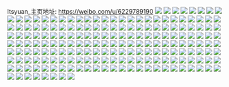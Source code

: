Itsyuan_主页地址: https://weibo.com/u/6229789190 
![](https://wx4.sinaimg.cn/mw2000/006NByKOgy1h94t1oa32vj32c0340npe.jpg) 
![](https://wx4.sinaimg.cn/mw2000/006NByKOgy1h94t1r5x1rj32c0340qv6.jpg) 
![](https://wx4.sinaimg.cn/mw2000/006NByKOgy1h8xuraakx6j30u014048e.jpg) 
![](https://wx4.sinaimg.cn/mw2000/006NByKOly1h8beciq7prj30u01sywk9.jpg) 
![](https://wx4.sinaimg.cn/mw2000/006NByKOly1h8becupwl7j30u01hcdo6.jpg) 
![](https://wx4.sinaimg.cn/mw2000/006NByKOgy1h66dsvcwgoj30wi1ycnh0.jpg) 
![](https://wx4.sinaimg.cn/mw2000/006NByKOgy1h5w64pvvmgj30u01syn3i.jpg) 
![](https://wx4.sinaimg.cn/mw2000/006NByKOgy1h5v74jyzemj31z40uoab5.jpg) 
![](https://wx4.sinaimg.cn/mw2000/006NByKOgy1h4xohk6gagj31sc2dskjl.jpg) 
![](https://wx4.sinaimg.cn/mw2000/006NByKOgy1h4xohl9iusj31sc2dskjl.jpg) 
![](https://wx4.sinaimg.cn/mw2000/006NByKOgy1h4xohincrsj32c07s04qv.jpg) 
![](https://wx4.sinaimg.cn/mw2000/006NByKOgy1h3kpssxyqcj30u01hc119.jpg) 
![](https://wx4.sinaimg.cn/mw2000/006NByKOgy1h1s3gmxqbyj30u0140grv.jpg) 
![](https://wx4.sinaimg.cn/mw2000/006NByKOgy1h1s3gpmpzij30u01400yr.jpg) 
![](https://wx4.sinaimg.cn/mw2000/006NByKOgy1h1s3f9kbtlj30u01syaf0.jpg) 
![](https://wx4.sinaimg.cn/mw2000/006NByKOly1h0xmgdeezsj30u0140afz.jpg) 
![](https://wx4.sinaimg.cn/mw2000/006NByKOly1h0xmilxpv9j30u0140wjs.jpg) 
![](https://wx4.sinaimg.cn/mw2000/006NByKOly1h0xmgf3c6ij30u0140jys.jpg) 
![](https://wx4.sinaimg.cn/mw2000/006NByKOly1h0xmgegr2lj30u0140494.jpg) 
![](https://wx4.sinaimg.cn/mw2000/006NByKOly1h0xmgconjoj30u014048a.jpg) 
![](https://wx4.sinaimg.cn/mw2000/006NByKOly1h0xldrcz6nj30u0140jwj.jpg) 
![](https://wx4.sinaimg.cn/mw2000/006NByKOly1h0xlds57qfj30u014044g.jpg) 
![](https://wx4.sinaimg.cn/mw2000/006NByKOly1h0xldsybmyj30u0140jys.jpg) 
![](https://wx4.sinaimg.cn/mw2000/006NByKOgy1gzlo8cvk8aj30wi0veqcs.jpg) 
![](https://wx4.sinaimg.cn/mw2000/006NByKOgy1gyxx4f8nzrj32c0340kjm.jpg) 
![](https://wx4.sinaimg.cn/mw2000/006NByKOgy1gyw11w0wsaj33402c0x6p.jpg) 
![](https://wx4.sinaimg.cn/mw2000/006NByKOgy1gyw19aqcigj33402c04qr.jpg) 
![](https://wx4.sinaimg.cn/mw2000/006NByKOgy1gytvz24k9cj316y0u0tdi.jpg) 
![](https://wx4.sinaimg.cn/mw2000/006NByKOgy1gytvz6btrwj31uc1ac7wh.jpg) 
![](https://wx4.sinaimg.cn/mw2000/006NByKOgy1gybgheyt0oj30x11wm7eb.jpg) 
![](https://wx4.sinaimg.cn/mw2000/006NByKOgy1gybghgl91vj32c04o01l0.jpg) 
![](https://wx4.sinaimg.cn/mw2000/006NByKOgy1gybghie2mlj31jk660e83.jpg) 
![](https://wx4.sinaimg.cn/mw2000/006NByKOgy1gybgim9ompj30u03lvdoh.jpg) 
![](https://wx4.sinaimg.cn/mw2000/006NByKOgy1gybgxy4ygej32c0340hdv.jpg) 
![](https://wx4.sinaimg.cn/mw2000/006NByKOgy1gyn0vyaenmj32c0340e85.jpg) 
![](https://wx4.sinaimg.cn/mw2000/006NByKOgy1gxyab7g6yhj31yc0wi7wh.jpg) 
![](https://wx4.sinaimg.cn/mw2000/006NByKOgy1gxxl008nxnj32c0340e82.jpg) 
![](https://wx4.sinaimg.cn/mw2000/006NByKOgy1gxxl00ykamj31c11s2asq.jpg) 
![](https://wx4.sinaimg.cn/mw2000/006NByKOgy1gxxl01g2lbj31az1qn4mv.jpg) 
![](https://wx4.sinaimg.cn/mw2000/006NByKOgy1gxw7pxqqilj30sj1epdr0.jpg) 
![](https://wx4.sinaimg.cn/mw2000/006NByKOgy1gxw7py26qxj317i0oh46v.jpg) 
![](https://wx4.sinaimg.cn/mw2000/006NByKOgy1gxw7pywbv7j30ns16b7cp.jpg) 
![](https://wx4.sinaimg.cn/mw2000/006NByKOly1gxqe0upe3wj31400u0gu4.jpg) 
![](https://wx4.sinaimg.cn/mw2000/006NByKOly1gxqe0u7gfej31hc0u0127.jpg) 
![](https://wx4.sinaimg.cn/mw2000/006NByKOly1gxpat1juljj31400u0wpo.jpg) 
![](https://wx4.sinaimg.cn/mw2000/006NByKOly1gxpat78ydqj31400u07bn.jpg) 
![](https://wx4.sinaimg.cn/mw2000/006NByKOly1gxpatawxajj30u0140jzm.jpg) 
![](https://wx4.sinaimg.cn/mw2000/006NByKOly1gxhrov8hdqj30ct0h3jsj.jpg) 
![](https://wx4.sinaimg.cn/mw2000/006NByKOly1gx5j4vr503j30u01407a4.jpg) 
![](https://wx4.sinaimg.cn/mw2000/006NByKOly1gx5j5c9iljj30u014044g.jpg) 
![](https://wx4.sinaimg.cn/mw2000/006NByKOly1gwvvl0llfcj30u010ugos.jpg) 
![](https://wx4.sinaimg.cn/mw2000/006NByKOly1gwvvik6hlnj30u00jo7dj.jpg) 
![](https://wx4.sinaimg.cn/mw2000/006NByKOly1gwfutqbigqj30u0140agh.jpg) 
![](https://wx4.sinaimg.cn/mw2000/006NByKOly1gw4vblvme4j30u0140gtm.jpg) 
![](https://wx4.sinaimg.cn/mw2000/006NByKOly1gw4vbkzh1vj30u0140115.jpg) 
![](https://wx4.sinaimg.cn/mw2000/006NByKOly1gw2di3eblfj32c0340hdt.jpg) 
![](https://wx4.sinaimg.cn/mw2000/006NByKOly1gw2diabgdoj32c0340kjl.jpg) 
![](https://wx4.sinaimg.cn/mw2000/006NByKOly1gw2dhvynjjj32c0340kjl.jpg) 
![](https://wx4.sinaimg.cn/mw2000/006NByKOly1gvxwidwqu0j31sc2dskhu.jpg) 
![](https://wx4.sinaimg.cn/mw2000/006NByKOly1gvxwic38v7j31sc2dsx6p.jpg) 
![](https://wx4.sinaimg.cn/mw2000/006NByKOly1gvwosgpevdj30n01dsncv.jpg) 
![](https://wx4.sinaimg.cn/mw2000/006NByKOly1gvwp05z7s6j30n01ds0yq.jpg) 
![](https://wx4.sinaimg.cn/mw2000/006NByKOly1gvwosjztvqj30n01dsnfm.jpg) 
![](https://wx4.sinaimg.cn/mw2000/006NByKOly1gvwosisttnj30n01ds7ny.jpg) 
![](https://wx4.sinaimg.cn/mw2000/006NByKOly1gvwosl8nr5j30n01dsqmk.jpg) 
![](https://wx4.sinaimg.cn/mw2000/006NByKOly1gvwp0t7ex1j30n01dstn9.jpg) 
![](https://wx4.sinaimg.cn/mw2000/006NByKOly1gun1zixrtmj60n01dstms02.jpg) 
![](https://wx4.sinaimg.cn/mw2000/006NByKOgy1gtz65o4k73j326o2wwnpd.jpg) 
![](https://wx4.sinaimg.cn/mw2000/006NByKOgy1gtz65qgzwoj32c0340hdu.jpg) 
![](https://wx4.sinaimg.cn/mw2000/006NByKOgy1gtzwhtvy4rj30tu13unbw.jpg) 
![](https://wx4.sinaimg.cn/mw2000/006NByKOgy1gty7l5nik2j32c0340e85.jpg) 
![](https://wx4.sinaimg.cn/mw2000/006NByKOgy1gtz6aw7148j30x11wm7eb.jpg) 
![](https://wx4.sinaimg.cn/mw2000/006NByKOgy1gty7lb3vigj32c0340qv6.jpg) 
![](https://wx4.sinaimg.cn/mw2000/006NByKOgy1gtz652kxuuj32c0340kjn.jpg) 
![](https://wx4.sinaimg.cn/mw2000/006NByKOgy1gtzvyvq0xlj30n01400wu.jpg) 
![](https://wx4.sinaimg.cn/mw2000/006NByKOgy1gtzwanvtahj32c0340b29.jpg) 
![](https://wx4.sinaimg.cn/mw2000/006NByKOgy1gtzuosopjnj32c0340b29.jpg) 
![](https://wx4.sinaimg.cn/mw2000/006NByKOly1gtoonnutfcj32c0340qv6.jpg) 
![](https://wx4.sinaimg.cn/mw2000/006NByKOly1gtoonliz0wj32c02c0hdt.jpg) 
![](https://wx4.sinaimg.cn/mw2000/006NByKOgy1gtj36nbkmyj30mz0zon3k.jpg) 
![](https://wx4.sinaimg.cn/mw2000/006NByKOgy1gtj37s6d4rj31hc0u0ada.jpg) 
![](https://wx4.sinaimg.cn/mw2000/006NByKOgy1gtgsds1ztyj32c0340u0x.jpg) 
![](https://wx4.sinaimg.cn/mw2000/006NByKOgy1gt2134fshqj32c0340x6p.jpg) 
![](https://wx4.sinaimg.cn/mw2000/006NByKOgy1gt213ehtl6j32c0340qv5.jpg) 
![](https://wx4.sinaimg.cn/mw2000/006NByKOgy1gsqcolwh1sj30pg01ijrl.jpg) 
![](https://wx4.sinaimg.cn/mw2000/006NByKOgy1gsp8zx8ow1j30jy0vidku.jpg) 
![](https://wx4.sinaimg.cn/mw2000/006NByKOgy1gsmt9sy78aj36bk47s1l1.jpg) 
![](https://wx4.sinaimg.cn/mw2000/006NByKOgy1gsmt9klmhfj30u00r7whl.jpg) 
![](https://wx4.sinaimg.cn/mw2000/006NByKOgy1gsmt74e2ttj347s5j7npj.jpg) 
![](https://wx4.sinaimg.cn/mw2000/006NByKOgy1gsmt9uvpimj31900u0thm.jpg) 
![](https://wx4.sinaimg.cn/mw2000/006NByKOgy1gsmxhxk9srj30n01dsauo.jpg) 
![](https://wx4.sinaimg.cn/mw2000/006NByKOgy1gsmxhw1uwkj30n01ds1kx.jpg) 
![](https://wx4.sinaimg.cn/mw2000/006NByKOgy1gsmxht37vtj30n01dswzl.jpg) 
![](https://wx4.sinaimg.cn/mw2000/006NByKOgy1gsmj8cvvrkj30n01ds7qa.jpg) 
![](https://wx4.sinaimg.cn/mw2000/006NByKOgy1gsmj8e0o17j30n01dse06.jpg) 
![](https://wx4.sinaimg.cn/mw2000/006NByKOgy1gsmj8bt8byj30n01dsauf.jpg) 
![](https://wx4.sinaimg.cn/mw2000/006NByKOgy1gsmj8f4p44j30n01dsqna.jpg) 
![](https://wx4.sinaimg.cn/mw2000/006NByKOgy1gsmj8gb9xij30n01dskc4.jpg) 
![](https://wx4.sinaimg.cn/mw2000/006NByKOgy1gsmj8hilt7j30n01dsts7.jpg) 
![](https://wx4.sinaimg.cn/mw2000/006NByKOgy1gskd92o5kdj31ds0n0qnd.jpg) 
![](https://wx4.sinaimg.cn/mw2000/006NByKOly8gsi145adqej30bi0owthz.jpg) 
![](https://wx4.sinaimg.cn/mw2000/006NByKOgy1gsfp9z4ixbj32c03407wh.jpg) 
![](https://wx4.sinaimg.cn/mw2000/006NByKOly1gsd8f5lf2wj30n01dsx6s.jpg) 
![](https://wx4.sinaimg.cn/mw2000/006NByKOly1gsd8f8vi4nj30n01dsu10.jpg) 
![](https://wx4.sinaimg.cn/mw2000/006NByKOly1gsd5aaab5rj32c0340u0x.jpg) 
![](https://wx4.sinaimg.cn/mw2000/006NByKOly1gsd5a88xnxj32c0340qv5.jpg) 
![](https://wx4.sinaimg.cn/mw2000/006NByKOly1gsd5a7728aj32c0340kjm.jpg) 
![](https://wx4.sinaimg.cn/mw2000/006NByKOgy1gs9pvbkf1zj32c03407wi.jpg) 
![](https://wx4.sinaimg.cn/mw2000/006NByKOgy1gs9q3249amj31900u00zi.jpg) 
![](https://wx4.sinaimg.cn/mw2000/006NByKOgy1gs45g8a3xgj316y0u0hdw.jpg) 
![](https://wx4.sinaimg.cn/mw2000/006NByKOgy1gs45gb2y5jj616y0u0npg02.jpg) 
![](https://wx4.sinaimg.cn/mw2000/006NByKOgy1gs45g9ohukj316y0u0b2c.jpg) 
![](https://wx4.sinaimg.cn/mw2000/006NByKOgy1gs1u95xmadj30j60eegms.jpg) 
![](https://wx4.sinaimg.cn/mw2000/006NByKOgy1gs1u96hpz1j30j60ee75o.jpg) 
![](https://wx4.sinaimg.cn/mw2000/006NByKOgy1gs0k9qrgxej30u00gue0p.jpg) 
![](https://wx4.sinaimg.cn/mw2000/006NByKOgy1gs0k9r8j37j30f20ga42w.jpg) 
![](https://wx4.sinaimg.cn/mw2000/006NByKOgy1grzh2lxjypj30n01dse81.jpg) 
![](https://wx4.sinaimg.cn/mw2000/006NByKOgy1grzgwaetgmj30n01dskjm.jpg) 
![](https://wx4.sinaimg.cn/mw2000/006NByKOgy1grzepeukdaj30n01ds1ky.jpg) 
![](https://wx4.sinaimg.cn/mw2000/006NByKOgy1grx0sr5xmmj30n01ds1kx.jpg) 
![](https://wx4.sinaimg.cn/mw2000/006NByKOgy1grtu9eznsxj31900u0hdt.jpg) 
![](https://wx4.sinaimg.cn/mw2000/006NByKOgy1grtudhdk9uj32c0340u0y.jpg) 
![](https://wx4.sinaimg.cn/mw2000/006NByKOgy1grsrnirkj1j30x50fhmzk.jpg) 
![](https://wx4.sinaimg.cn/mw2000/006NByKOgy1grpytyjokuj30n00n0wgd.jpg) 
![](https://wx4.sinaimg.cn/mw2000/006NByKOgy1grp6qavc0gj349w2pvhdy.jpg) 
![](https://wx4.sinaimg.cn/mw2000/006NByKOgy1grp6rfhyhfj322o340kjm.jpg) 
![](https://wx4.sinaimg.cn/mw2000/006NByKOgy1grmtj40unij30d90hpdkf.jpg) 
![](https://wx4.sinaimg.cn/mw2000/006NByKOgy1grmtj4ebofj30ce0gjn15.jpg) 
![](https://wx4.sinaimg.cn/mw2000/006NByKOgy1grmtj4rz0wj30dw0ij0xj.jpg) 
![](https://wx4.sinaimg.cn/mw2000/006NByKOgy1grmsy3279uj30n01dskjm.jpg) 
![](https://wx4.sinaimg.cn/mw2000/006NByKOgy1grmsy49v0tj30n01dskjl.jpg) 
![](https://wx4.sinaimg.cn/mw2000/006NByKOgy1grmsxziuq4j30n01dsb2a.jpg) 
![](https://wx4.sinaimg.cn/mw2000/006NByKOgy1grmsyd53crj30n01dsnpe.jpg) 
![](https://wx4.sinaimg.cn/mw2000/006NByKOgy1grmsyaq0e7j30n01dsx6q.jpg) 
![](https://wx4.sinaimg.cn/mw2000/006NByKOgy1grmsy67co2j60n01dshdu02.jpg) 
![](https://wx4.sinaimg.cn/mw2000/006NByKOgy1grmtj57j2oj30an0e7dii.jpg) 
![](https://wx4.sinaimg.cn/mw2000/006NByKOgy1grkkl5p37ej31ds0n0hdw.jpg) 
![](https://wx4.sinaimg.cn/mw2000/006NByKOgy1grkkl9z14bj31ds0n01l0.jpg) 
![](https://wx4.sinaimg.cn/mw2000/006NByKOgy1grkkler1ioj31ds0n07wk.jpg) 
![](https://wx4.sinaimg.cn/mw2000/006NByKOgy1grkkljwlzpj31ds0n04qt.jpg) 
![](https://wx4.sinaimg.cn/mw2000/006NByKOgy1grkklof2lrj31ds0n04qs.jpg) 
![](https://wx4.sinaimg.cn/mw2000/006NByKOly1grgzqyhl8vj32c0340x6p.jpg) 
![](https://wx4.sinaimg.cn/mw2000/006NByKOly1grgzr0vxlbj32c0340b2a.jpg) 
![](https://wx4.sinaimg.cn/mw2000/006NByKOly1grgzr2ii3yj32c0340qv5.jpg) 
![](https://wx4.sinaimg.cn/mw2000/006NByKOly1grgzr4jpq4j32c03407wi.jpg) 
![](https://wx4.sinaimg.cn/mw2000/006NByKOly1grgzr5xpzhj32c0340qv5.jpg) 
![](https://wx4.sinaimg.cn/mw2000/006NByKOly1grgzr7j1ptj32c0340x6p.jpg) 
![](https://wx4.sinaimg.cn/mw2000/006NByKOly1grgzr9jmgnj32c0340b2a.jpg) 
![](https://wx4.sinaimg.cn/mw2000/006NByKOly1grgzrb9ojij32c03407wi.jpg) 
![](https://wx4.sinaimg.cn/mw2000/006NByKOly1grgzrcp860j32c03401ky.jpg) 
![](https://wx4.sinaimg.cn/mw2000/006NByKOly1grgzrerswyj32c03407wi.jpg) 
![](https://wx4.sinaimg.cn/mw2000/006NByKOly1grgzrgsotoj32c03401ky.jpg) 
![](https://wx4.sinaimg.cn/mw2000/006NByKOly1grgzrikjkuj32c03401kx.jpg) 
![](https://wx4.sinaimg.cn/mw2000/006NByKOly1grgzrpx3q9j32c0340e82.jpg) 
![](https://wx4.sinaimg.cn/mw2000/006NByKOly1grgzrrwnq7j32c0340b2a.jpg) 
![](https://wx4.sinaimg.cn/mw2000/006NByKOly1grgzrtsrd8j32c0340u0x.jpg) 
![](https://wx4.sinaimg.cn/mw2000/006NByKOly1grgzrwhijsj32c0340e82.jpg) 
![](https://wx4.sinaimg.cn/mw2000/006NByKOly1grgzryu7j7j32c03401ky.jpg) 
![](https://wx4.sinaimg.cn/mw2000/006NByKOly1grgzs16q0tj32c0340x6p.jpg) 
![](https://wx4.sinaimg.cn/mw2000/006NByKOgy1grgganlvspj30m51fhtl7.jpg) 
![](https://wx4.sinaimg.cn/mw2000/006NByKOgy1grggaoed3rj30qo17jgtl.jpg) 
![](https://wx4.sinaimg.cn/mw2000/006NByKOgy1grfnobephnj32c02c0hdt.jpg) 
![](https://wx4.sinaimg.cn/mw2000/006NByKOgy1grfnoes52qj62c03401l102.jpg) 
![](https://wx4.sinaimg.cn/mw2000/006NByKOgy1grep7habidj30bg0b7n1y.jpg) 
![](https://wx4.sinaimg.cn/mw2000/006NByKOgy1grdnyoydryj31uc1ac1l6.jpg) 
![](https://wx4.sinaimg.cn/mw2000/006NByKOgy1gpxqoeltcpj31ac078wf4.jpg) 
![](https://wx4.sinaimg.cn/mw2000/006NByKOgy1gpvcn2tepoj316y0u01in.jpg) 
![](https://wx4.sinaimg.cn/mw2000/006NByKOgy1gpv82a5e40j31ds0n0qv6.jpg) 
![](https://wx4.sinaimg.cn/mw2000/006NByKOgy1gpv6q3drprj31ds0n0u0y.jpg) 
![](https://wx4.sinaimg.cn/mw2000/006NByKOgy1gpv6py3xt4j31ds0n0e83.jpg) 
![](https://wx4.sinaimg.cn/mw2000/006NByKOgy1gppr1bimnsj319m19m12b.jpg) 
![](https://wx4.sinaimg.cn/mw2000/006NByKOgy1gppr1cuoxnj32c0340b29.jpg) 
![](https://wx4.sinaimg.cn/mw2000/006NByKOgy1gppr1akn31j32c03401kx.jpg) 
![](https://wx4.sinaimg.cn/mw2000/006NByKOgy1gppr1extevj32c0340kg6.jpg) 
![](https://wx4.sinaimg.cn/mw2000/006NByKOgy1gpnxgjtsgyj30n01dsdk1.jpg) 
![](https://wx4.sinaimg.cn/mw2000/006NByKOgy1gphtqgbf80j32c03404qq.jpg) 
![](https://wx4.sinaimg.cn/mw2000/006NByKOly1gp6imrso2xj31ei1ei1kx.jpg) 
![](https://wx4.sinaimg.cn/mw2000/006NByKOly1gp6imty3p3j32c02c0e81.jpg) 
![](https://wx4.sinaimg.cn/mw2000/006NByKOly1gp6imw7yy9j32c02c0wz4.jpg) 
![](https://wx4.sinaimg.cn/mw2000/006NByKOly1gp5n9zi1ikj30n01dsx6p.jpg) 
![](https://wx4.sinaimg.cn/mw2000/006NByKOly1gp5na9eoeoj30n01dse82.jpg) 
![](https://wx4.sinaimg.cn/mw2000/006NByKOly1gp5nahzl3tj30n01dse82.jpg) 
![](https://wx4.sinaimg.cn/mw2000/006NByKOly1gp5jv9ivbvj31sc1schdt.jpg) 
![](https://wx4.sinaimg.cn/mw2000/006NByKOly1gp5jvarurij32c02c0799.jpg) 
![](https://wx4.sinaimg.cn/mw2000/006NByKOly1gp5jvcb4smj31sc1sc7wh.jpg) 
![](https://wx4.sinaimg.cn/mw2000/006NByKOly1go5ey0dlqej32c03407wi.jpg) 
![](https://wx4.sinaimg.cn/mw2000/006NByKOly1go5exbth8vj32c02c01kx.jpg) 
![](https://wx4.sinaimg.cn/mw2000/006NByKOly1go5exf32h9j32c0340qv6.jpg) 
![](https://wx4.sinaimg.cn/mw2000/006NByKOly1gmousb3olbj32io1w07wh.jpg) 
![](https://wx4.sinaimg.cn/mw2000/006NByKOly1gmousc3r6bj31w02ioe25.jpg) 
![](https://wx4.sinaimg.cn/mw2000/006NByKOly1gmhwx0zheij32c0340e81.jpg) 
